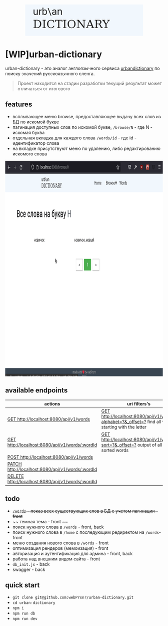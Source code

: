 <p align="center">
  <img width="377" height="100" src="/__assets/logo.png">
</p>

# [WIP]urban-dictionary

urban-dictionary - это аналог англоязычного сервиса [urbandictionary](https://www.urbandictionary.com/) по поиску значений русскоязычного сленга.

> Проект находится на стадии разработки текущий результат может отличаться от итогового

## features

- всплывающее меню browse, предоставляющее выдачу всех слов из БД по искомой букве
- пагинация доступных слов по искомой букве, `/browse/N` - где N - искомая буква
- отдельная вкладка для каждого слова `/words/id` - где id - идентификатор слова
- на вкладке присутствуют меню по удалению, либо редактированию искомого слова

<p align="center">
  <img width="951" height="688" src="/__assets/peek.gif">
</p>

## available endpoints

| actions                                                                                                                      | uri filters's                                                                                                                                                   |
| ---------------------------------------------------------------------------------------------------------------------------- | --------------------------------------------------------------------------------------------------------------------------------------------------------------- |
| [GET http://localhost:8080/api/v1/words](http://localhost:8080/api/v1/words)                                                 | [GET http://localhost:8080/api/v1/words?alphabet=?&\_offset=?](http://localhost:8080/api/v1/words?alphabet=Д&_offset=0) find all words starting with the letter |
| [GET http://localhost:8080/api/v1/words/:wordId](http://localhost:8080/api/v1/words/0278ce0d-c06e-429a-9fba-d22f4b315e96)    | [GET http://localhost:8080/api/v1/words?sort=?&\_offset=?](http://localhost:8080/api/v1/words?alphabet=Д&_offset=0) output of all sorted words                  |
| [POST http://localhost:8080/api/v1/words](http://localhost:8080/api/v1/words)                                                |
| [PATCH http://localhost:8080/api/v1/words/:wordId](http://localhost:8080/api/v1/words/0278ce0d-c06e-429a-9fba-d22f4b315e96)  |
| [DELETE http://localhost:8080/api/v1/words/:wordId](http://localhost:8080/api/v1/words/0278ce0d-c06e-429a-9fba-d22f4b315e96) |

## todo

- ~~`/words` - показ всех существующих слов в БД с учетом пагинации -front~~
- ~~ темная тема - front ~~
- поиск нужного слова в `/words` - front, back
- поиск нужного слова в `/home` с последующим редиректом на `/words`- front
- меню создания нового слова в `/words` - front
- оптимизация рендеров (мемоизация) - front
- авторизация и аутентификация для админа - front, back
- работа над внешним видом сайта - front
- `db_init.js` - back
- swagger - back

## quick start

- `git clone git@github.com:webPrsnr/urban-dictionary.git`
- `cd urban-dictionary`
- `npm i`
- `npm run db`
- `npm run dev`
